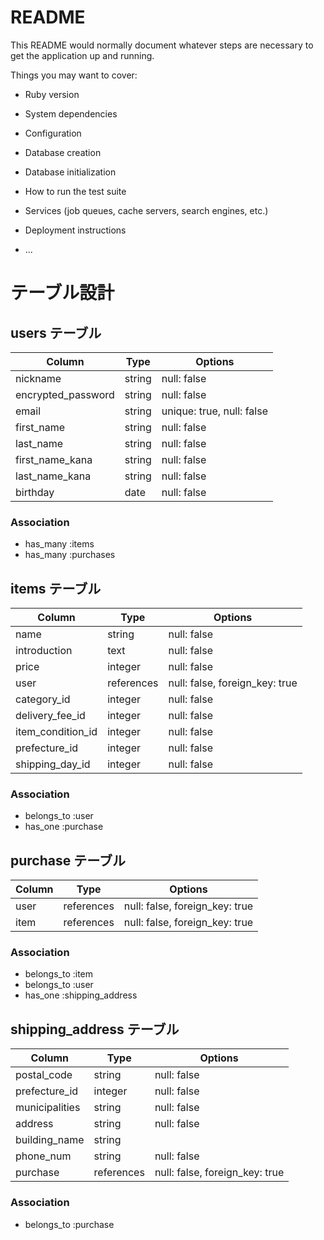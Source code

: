# README

This README would normally document whatever steps are necessary to get the
application up and running.

Things you may want to cover:

* Ruby version

* System dependencies

* Configuration

* Database creation

* Database initialization

* How to run the test suite

* Services (job queues, cache servers, search engines, etc.)

* Deployment instructions

* ...

# テーブル設計

## users テーブル

| Column             | Type   | Options                    |
| ------------------ | ------ | -------------------------- |
| nickname           | string | null: false                |
| encrypted_password | string | null: false                |
| email              | string | unique: true, null: false  |
| first_name         | string | null: false                |
| last_name          | string | null: false                |
| first_name_kana    | string | null: false                |
| last_name_kana     | string | null: false                |
| birthday           | date   | null: false                |

### Association
- has_many :items
- has_many :purchases


## items テーブル

| Column            | Type        | Options                        |
| ----------------- | ----------- | ------------------------------ |
| name              | string      | null: false                    |
| introduction      | text        | null: false                    |
| price             | integer     | null: false                    |
| user              | references  | null: false, foreign_key: true |
| category_id       | integer     | null: false                    |
| delivery_fee_id   | integer     | null: false                    |
| item_condition_id | integer     | null: false                    |
| prefecture_id     | integer     | null: false                    |
| shipping_day_id   | integer     | null: false                    |


### Association
- belongs_to :user
- has_one :purchase


## purchase テーブル

| Column     | Type       | Options                        |
| ---------- | ---------- | ------------------------------ |
| user       | references | null: false, foreign_key: true |
| item       | references | null: false, foreign_key: true |

### Association
- belongs_to :item
- belongs_to :user
- has_one :shipping_address


## shipping_address テーブル

| Column         | Type       | Options                        |
| -------------- | ---------- | ------------------------------ |
| postal_code    | string     | null: false                    | 
| prefecture_id  | integer    | null: false                    |
| municipalities | string     | null: false                    |
| address        | string     | null: false                    |
| building_name  | string     |                                |
| phone_num      | string     | null: false                    |
| purchase       | references | null: false, foreign_key: true |

### Association
- belongs_to :purchase